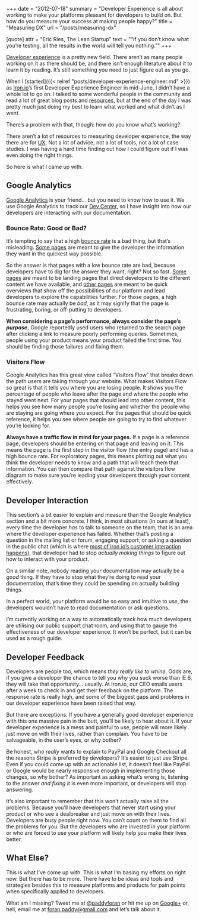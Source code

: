 +++
date = "2012-07-18"
summary = "Developer Experience is all about working to make your platforms pleasant for developers to build on. But how do you measure your success at making people happy?"
title = "Measuring DX"
url = "/posts/measuring-dx"

[quote]
attr = "Eric Ries, The Lean Startup"
text = "“If you don’t know what you’re testing, all the results in the world will tell you nothing.”"
+++

[Developer experience](http://www.developerexperience.org) is a pretty new field. There aren’t as many people working on it as there should be, and there isn’t enough literature about it to learn it by reading. It’s still something you need to just figure out as you go.

When I [started]({{< relref "posts/developer-experience-engineer.md" >}}) as [Iron.io](http://www.iron.io)’s first Developer Experience Engineer in mid-June, I didn’t have a whole lot to go on. I talked to some wonderful people in the community and read a lot of great blog posts and [resources](http://developer-support-handbook.org), but at the end of the day I was pretty much just doing my best to learn what worked and what didn’t as I went.

There’s a problem with that, though: how do you know what’s working?

There aren’t a lot of resources to measuring developer experience, the way there are for [UX](http://www.measuringux.com). Not a lot of advice, not a lot of tools, not a lot of case studies. I was having a hard time finding out how I could figure out if I was even doing the right things.

So here is what I came up with.

## Google Analytics

[Google Analytics](http://www.google.com/analytics) is your friend… but you need to know how to use it. We use Google Analytics to track our [Dev Center](http://dev.iron.io), so I have insight into how our developers are interacting with our documentation.

### Bounce Rate: Good or Bad?
It’s tempting to say that a high [bounce rate](http://support.google.com/googleanalytics/bin/answer.py?hl=en&answer=81986) is a bad thing, but that’s misleading. [Some pages](http://dev.iron.io/worker/reference/environment) are meant to give the developer the information they want in the quickest way possible.

So the answer is that pages with a low bounce rate are bad, because developers have to dig for the answer they want, right? Not so fast. [Some pages](http://dev.iron.io) are meant to be landing pages that direct developers to the different content we have available, and [other pages](http://dev.iron.io/worker) are meant to be quick overviews that show off the possibilities of our platform and lead developers to explore the capabilities further. For those pages, a high bounce rate may actually be *bad*, as it may signify that the page is frustrating, boring, or off-putting to developers.

**When considering a page’s performance, always consider the page’s *purpose*.** Google reportedly used users who returned to the search page after clicking a link to measure poorly performing queries. Sometimes, people using your product means your product failed the first time. You should be finding those failures and fixing them.

### Visitors Flow

Google Analytics has this great view called “Visitors Flow” that breaks down the path users are taking through your website. What makes Visitors Flow so great is that it tells you where you are losing people. It shows you the percentage of people who leave after the page and where the people who stayed went next. For your pages that should lead into other content, this helps you see how many people you’re losing and whether the people who are staying are going where you expect. For the pages that should be quick reference, it helps you see where people are going to try to find whatever you’re looking for.

**Always have a traffic flow in mind for your pages.** If a page is a reference page, developers should be entering on that page and leaving on it. This means the page is the first step in the visitor flow (the entry page) and has a high bounce rate. For exploratory pages, this means plotting out what you think the developer needs to know and a path that will teach them that information. You can then compare that path against the visitors flow diagram to make sure you’re leading your developers through your content effectively.

## Developer Interaction

This section’s a bit easier to explain and measure than the Google Analytics section and a bit more concrete. I think, in most situations (in ours at least), every time the developer *has* to talk to someone on the team, that is an area where the developer experience has failed. Whether that’s posting a question in the mailing list or forum, engaging support, or asking a question in the public chat (which is where [most of Iron.io’s customer interaction happens](http://get.iron.io/chat)), that developer had to stop *actually making things* to figure out how to interact with your product.

On a similar note, nobody reading your documentation may actually be a *good* thing. If they have to stop what they’re doing to read your documentation, that’s time they could be spending on actually building things.

In a perfect world, your platform would be so easy and intuitive to use, the developers wouldn’t have to read documentation or ask questions.

I’m currently working on a way to automatically track how much developers are utilising our public support chat room, and using that to gauge the effectiveness of our developer experience. It won’t be perfect, but it can be used as a rough guide.

## Developer Feedback

Developers are people too, which means *they really like to whine*. Odds are, if you give a developer the chance to tell you why you suck worse than IE 6, they will take that opportunity… usually. At Iron.io, our CEO emails users after a week to check in and get their feedback on the platform. The response rate is really high, and some of the biggest gaps and problems in our developer experience have been raised that way.

But there are exceptions. If you have a generally good developer experience with this one massive pain in the butt, you’ll be likely to hear about it. If your developer experience is a mess and painful to use, people will more likely just move on with their lives, rather than complain. You have to be salvageable, in the user’s eyes, or why bother?

Be honest, who *really* wants to explain to PayPal and Google Checkout all the reasons Stripe is preferred by developers? It’s easier to just use Stripe. Even if you could come up with an actionable list, it doesn’t feel like PayPal or Google would be nearly responsive enough in implementing those changes, so why bother? As important as asking what’s wrong is, listening to the answer *and fixing it* is even more important, or developers will stop answering.

It’s also important to remember that this won’t actually raise all the problems. Because you’ll have developers that never start using your product or who see a dealbreaker and just move on with their lives. Developers are busy people right now. You can’t count on them to find all the problems for you. But the developers who are invested in your platform or who are forced to use your platform will likely help you make their lives better.

## What Else?

This is what I’ve come up with. This is what I’m basing my efforts on right now. But there has to be more. There have to be ideas and tools and strategies besides this to measure platforms and products for pain points when specifically applied to developers.

What am I missing? Tweet me at [@paddyforan](http://twitter.com/paddyforan) or hit me up on [Google+](http://profiles.google.com/foran.paddy) or, hell, email me at [foran.paddy@gmail.com](mailto:foran.paddy@gmail.com) and let’s talk about it.
